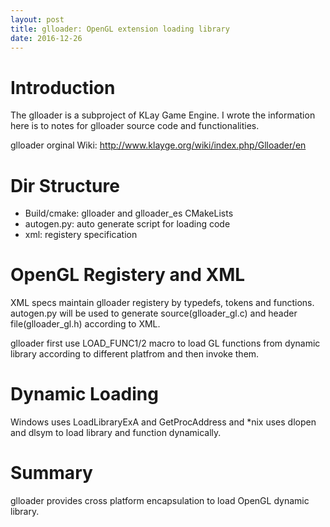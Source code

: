 ```yaml
---
layout: post
title: glloader: OpenGL extension loading library
date: 2016-12-26
---
```


# Introduction

The glloader is a subproject of KLay Game Engine. I wrote the information here is to notes for glloader source code and functionalities.

glloader orginal Wiki: http://www.klayge.org/wiki/index.php/Glloader/en

# Dir Structure

* Build/cmake: glloader and glloader_es CMakeLists
* autogen.py: auto generate script for loading code
* xml: registery specification

# OpenGL Registery and XML

XML specs maintain glloader registery by typedefs, tokens and functions. autogen.py will be used to generate source(glloader_gl.c) and header file(glloader_gl.h) according to XML.

glloader first use LOAD_FUNC1/2 macro to load GL functions from dynamic library according to different platfrom and then invoke them.

# Dynamic Loading

Windows uses LoadLibraryExA and GetProcAddress and *nix uses dlopen and dlsym to load library and function dynamically.

# Summary

glloader provides cross platform encapsulation to load OpenGL dynamic library.